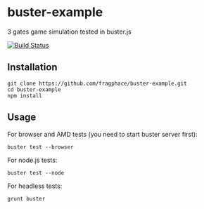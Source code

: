 buster-example
==============

3 gates game simulation tested in buster.js

[![Build Status](https://secure.travis-ci.org/fragphace/buster-example.png?branch=master)](http://travis-ci.org/fragphace/buster-example)

## Installation

```
git clone https://github.com/fragphace/buster-example.git
cd buster-example
npm install
```

## Usage

For browser and AMD tests (you need to start buster server first):

```
buster test --browser
```

For node.js tests:

```
buster test --node
``` 

For headless tests:

```
grunt buster
```